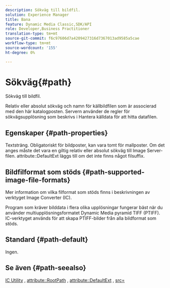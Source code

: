```yaml
---
description: Sökväg till bildfil.
solution: Experience Manager
title: Bana
feature: Dynamic Media Classic,SDK/API
role: Developer,Business Practitioner
translation-type: tm+mt
source-git-commit: f6c97606d7a4209427316d7367013ad9585a5cae
workflow-type: tm+mt
source-wordcount: '155'
ht-degree: 0%

---
```



# Sökväg{#path}

Sökväg till bildfil.

Relativ eller absolut sökväg och namn för källbildfilen som är associerad med den här katalogposten. Servern använder de regler för sökvägsupplösning som beskrivs i Hantera källdata för att hitta datafilen.

## Egenskaper {#path-properties}

Textsträng. Obligatoriskt för bildposter, kan vara tomt för mallposter. Om det anges måste det vara en giltig relativ eller absolut sökväg till Image Server-filen. attribute::DefaultExt läggs till om det inte finns något filsuffix.

## Bildfilformat som stöds {#path-supported-image-file-formats}

Mer information om vilka filformat som stöds finns i beskrivningen av verktyget Image Converter (IC).

Program som kräver bilddata i flera olika upplösningar fungerar bäst när du använder multiupplösningsformatet Dynamic Media pyramid TIFF (PTIFF). IC-verktyget används för att skapa PTIFF-bilder från alla bildformat som stöds.

## Standard {#path-default}

Ingen.

## Se även {#path-seealso}

[IC Utility](/help/aem-is-ir-api/is-api/is-utils/utilities/r-ic.md) ,  [attribute::RootPath](/help/aem-is-ir-api/is-api/image-catalog/image-serving-api-ref/c-image-catalog-reference/c-attributes-reference/r-rootpath.md) ,  [attribute::DefaultExt](/help/aem-is-ir-api/is-api/image-catalog/image-serving-api-ref/c-image-catalog-reference/c-attributes-reference/r-defaultext.md) ,  [src=](/help/aem-is-ir-api/is-api/http-ref/image-serving-api-ref/c-http-protocol-reference/c-command-reference/r-src.md)

<!-- [attribute::LowerCasePaths]() -->